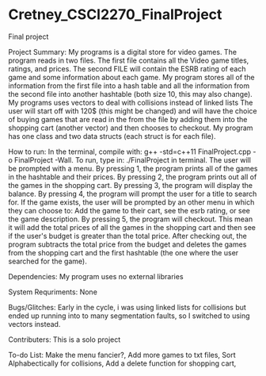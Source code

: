 # Cretney_CSCI2270_FinalProject
Final project

Project Summary:
My programs is a digital store for video games. The program reads in two files. The first file contains all the Video game titles, ratings, and prices. The second FILE
will contain the ESRB rating of each game and some information about each game. My program stores all of the information from the first file into a hash table and
all the information from the second file into another hashtable (both size 10, this may also change). My programs uses vectors to deal with collisions instead of linked lists
The user will start off with 120$ (this might be changed) and will have the choice of buying games that are read in the from the file by adding them into the shopping cart (another vector)
and then chooses to checkout. My program has one class and two data structs (each struct is for each file).

How to run:
In the terminal, compile with: g++ -std=c++11 FinalProject.cpp -o FinalProject -Wall. To run, type in: ./FinalProject in terminal.
The user will be prompted with a menu. By pressing 1, the program prints all of the games in the hashtable and their prices. By pressing 2,
the program prints out all of the games in the shopping cart. By pressing 3, the program will display the balance. By pressing 4, the program will
prompt the user for a title to search for. If the game exists, the user will be prompted by an other menu in which they can choose to: Add the game to their cart, see the esrb rating, or see the game description.
By pressing 5, the program will checkout. This mean it will add the total prices of all the games in the shopping cart and then see if the user's budget is greater than the total price. After checking out,
the program subtracts the total price from the budget and deletes the games from the shopping cart and the first hashtable (the one where the user searched for the game).

Dependencies:
My program uses no external libraries

System Requriments:
None

Bugs/Glitches:
Early in the cycle, i was using linked lists for collisions but ended up running into to many segmentation faults, so I switched to using vectors instead.


Contributers:
This is a solo project

To-do List:
Make the menu fancier?,
Add more games to txt files,
Sort Alphabectically for collisions,
Add a delete function for shopping cart,









